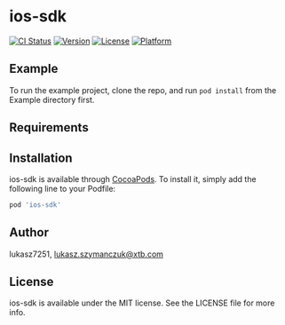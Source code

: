 # ios-sdk

[![CI Status](https://img.shields.io/travis/lukasz7251/ios-sdk.svg?style=flat)](https://travis-ci.org/lukasz7251/ios-sdk)
[![Version](https://img.shields.io/cocoapods/v/ios-sdk.svg?style=flat)](https://cocoapods.org/pods/ios-sdk)
[![License](https://img.shields.io/cocoapods/l/ios-sdk.svg?style=flat)](https://cocoapods.org/pods/ios-sdk)
[![Platform](https://img.shields.io/cocoapods/p/ios-sdk.svg?style=flat)](https://cocoapods.org/pods/ios-sdk)

## Example

To run the example project, clone the repo, and run `pod install` from the Example directory first.

## Requirements

## Installation

ios-sdk is available through [CocoaPods](https://cocoapods.org). To install
it, simply add the following line to your Podfile:

```ruby
pod 'ios-sdk'
```

## Author

lukasz7251, lukasz.szymanczuk@xtb.com

## License

ios-sdk is available under the MIT license. See the LICENSE file for more info.
